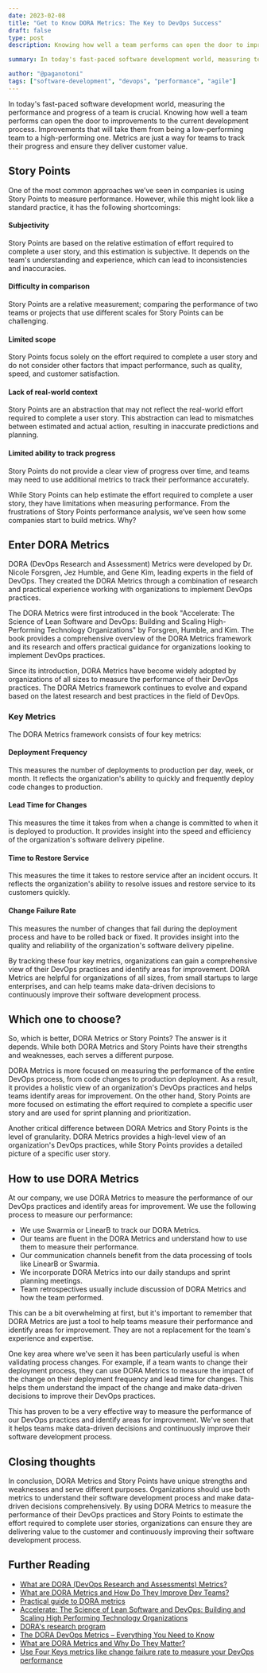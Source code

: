 ```yaml
---
date: 2023-02-08
title: "Get to Know DORA Metrics: The Key to DevOps Success"
draft: false
type: post
description: Knowing how well a team performs can open the door to improvements to the current development process. DORA Metrics allowed us to know more about the characteristics that make a high-performing team and can help us visualize how well our team is doing in terms of performance.

summary: In today's fast-paced software development world, measuring team performance is crucial for improvement. DORA metrics help transform low-performing teams into high-performing ones. They track progress and ensure customer value delivery.

author: "@paganotoni"
tags: ["software-development", "devops", "performance", "agile"]
---
```


In today's fast-paced software development world, measuring the performance and progress of a team is crucial. Knowing how well a team performs can open the door to improvements to the current development process. Improvements that will take them from being a low-performing team to a high-performing one. Metrics are just a way for teams to track their progress and ensure they deliver customer value.

## Story Points
One of the most common approaches we’ve seen in companies is using Story Points to measure performance. However, while this might look like a standard practice, it has the following shortcomings:

#### Subjectivity
Story Points are based on the relative estimation of effort required to complete a user story, and this estimation is subjective. It depends on the team's understanding and experience, which can lead to inconsistencies and inaccuracies.

#### Difficulty in comparison
Story Points are a relative measurement; comparing the performance of two teams or projects that use different scales for Story Points can be challenging.

#### Limited scope
Story Points focus solely on the effort required to complete a user story and do not consider other factors that impact performance, such as quality, speed, and customer satisfaction.

#### Lack of real-world context
Story Points are an abstraction that may not reflect the real-world effort required to complete a user story. This abstraction can lead to mismatches between estimated and actual action, resulting in inaccurate predictions and planning.

#### Limited ability to track progress
Story Points do not provide a clear view of progress over time, and teams may need to use additional metrics to track their performance accurately.

While Story Points can help estimate the effort required to complete a user story, they have limitations when measuring performance. From the frustrations of Story Points performance analysis, we’ve seen how some companies start to build metrics. Why?

## Enter DORA Metrics
DORA (DevOps Research and Assessment) Metrics were developed by Dr. Nicole Forsgren, Jez Humble, and Gene Kim, leading experts in the field of DevOps. They created the DORA Metrics through a combination of research and practical experience working with organizations to implement DevOps practices.

The DORA Metrics were first introduced in the book "Accelerate: The Science of Lean Software and DevOps: Building and Scaling High-Performing Technology Organizations" by Forsgren, Humble, and Kim. The book provides a comprehensive overview of the DORA Metrics framework and its research and offers practical guidance for organizations looking to implement DevOps practices.

Since its introduction, DORA Metrics have become widely adopted by organizations of all sizes to measure the performance of their DevOps practices. The DORA Metrics framework continues to evolve and expand based on the latest research and best practices in the field of DevOps.

### Key Metrics
The DORA Metrics framework consists of four key metrics:

#### Deployment Frequency
This measures the number of deployments to production per day, week, or month. It reflects the organization's ability to quickly and frequently deploy code changes to production.

#### Lead Time for Changes
This measures the time it takes from when a change is committed to when it is deployed to production. It provides insight into the speed and efficiency of the organization's software delivery pipeline.

#### Time to Restore Service
This measures the time it takes to restore service after an incident occurs. It reflects the organization's ability to resolve issues and restore service to its customers quickly.

#### Change Failure Rate
This measures the number of changes that fail during the deployment process and have to be rolled back or fixed. It provides insight into the quality and reliability of the organization's software delivery pipeline.

By tracking these four key metrics, organizations can gain a comprehensive view of their DevOps practices and identify areas for improvement. DORA Metrics are helpful for organizations of all sizes, from small startups to large enterprises, and can help teams make data-driven decisions to continuously improve their software development process.

## Which one to choose?
So, which is better, DORA Metrics or Story Points? The answer is it depends. While both DORA Metrics and Story Points have their strengths and weaknesses, each serves a different purpose.

DORA Metrics is more focused on measuring the performance of the entire DevOps process, from code changes to production deployment. As a result, it provides a holistic view of an organization's DevOps practices and helps teams identify areas for improvement. On the other hand, Story Points are more focused on estimating the effort required to complete a specific user story and are used for sprint planning and prioritization.

Another critical difference between DORA Metrics and Story Points is the level of granularity. DORA Metrics provides a high-level view of an organization's DevOps practices, while Story Points provides a detailed picture of a specific user story.

## How to use DORA Metrics

At our company, we use DORA Metrics to measure the performance of our DevOps practices and identify areas for improvement. We use the following process to measure our performance:

- We use Swarmia or LinearB to track our DORA Metrics.
- Our teams are fluent in the DORA Metrics and understand how to use them to measure their performance.
- Our communication channels benefit from the data processing of tools like LinearB or Swarmia.
- We incorporate DORA Metrics into our daily standups and sprint planning meetings.
- Team retrospectives usually include discussion of DORA Metrics and how the team performed.

This can be a bit overwhelming at first, but it's important to remember that DORA Metrics are just a tool to help teams measure their performance and identify areas for improvement. They are not a replacement for the team's experience and expertise.

One key area where we've seen it has been particularly useful is when validating process changes. For example, if a team wants to change their deployment process, they can use DORA Metrics to measure the impact of the change on their deployment frequency and lead time for changes. This helps them understand the impact of the change and make data-driven decisions to improve their DevOps practices.

This has proven to be a very effective way to measure the performance of our DevOps practices and identify areas for improvement. We've seen that it helps teams make data-driven decisions and continuously improve their software development process.

## Closing thoughts
In conclusion, DORA Metrics and Story Points have unique strengths and weaknesses and serve different purposes. Organizations should use both metrics to understand their software development process and make data-driven decisions comprehensively. By using DORA Metrics to measure the performance of their DevOps practices and Story Points to estimate the effort required to complete user stories, organizations can ensure they are delivering value to the customer and continuously improving their software development process.

## Further Reading
- [What are DORA (DevOps Research and Assessments) Metrics?](https://www.splunk.com/en_us/data-insider/devops-research-and-assessment-metrics.html)
- [What are DORA Metrics and How Do They Improve Dev Teams?](https://linearb.io/blog/dora-metrics/)
- [Practical guide to DORA metrics](https://www.swarmia.com/blog/dora-metrics/)
- [Accelerate: The Science of Lean Software and DevOps: Building and Scaling High Performing Technology Organizations](https://www.amazon.com/Accelerate-Software-Performing-Technology-Organizations/dp/1942788339)
- [DORA's research program](https://www.devops-research.com/research.html)
- [The DORA DevOps Metrics – Everything You Need to Know](https://www.propelo.ai/blog/2022/dora-devops-metrics)
- [What are DORA Metrics and Why Do They Matter?](https://codeclimate.com/blog/dora-metrics/)
- [Use Four Keys metrics like change failure rate to measure your DevOps performance](https://cloud.google.com/blog/products/devops-sre/using-the-four-keys-to-measure-your-devops-performance)
